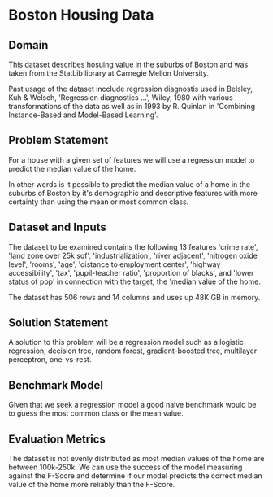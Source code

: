 # Boston Housing Data
## Domain
This dataset describes hosuing value in the suburbs of Boston and was taken from the StatLib library at Carnegie Mellon University.

Past usage of the dataset incclude regression diagnostis used in Belsley, Kuh & Welsch, 'Regression diagnostics ...', Wiley, 1980 with various transformations of the data as well as in 1993 by R. Quinlan in 'Combining Instance-Based and Model-Based Learning'.


## Problem Statement
For a house with a given set of features we will use a regression model to predict the median value of the home.

In other words is it possible to predict the median value of a home in the suburbs of Boston by it's demographic and descriptive features with more certainty than using the mean or most common class.

## Dataset and Inputs
The dataset to be examined contains the following 13 features 'crime rate', 'land zone over 25k sqf', 'industrialization', 'river adjacent', 'nitrogen oxide level', 'rooms', 'age', 'distance to employment center', 'highway accessibility', 'tax', 'pupil-teacher ratio', 'proportion of blacks', and 'lower status of pop' in connection with the target, the 'median value of the home.

The dataset has 506 rows and 14 columns and uses up 48K GB in memory.

## Solution Statement
A solution to this problem will be a regression model such as a logistic regression, decision tree, random forest, gradient-boosted tree, multilayer perceptron, one-vs-rest.

## Benchmark Model
Given that we seek a regression model a good naive benchmark would be to guess the most common class or the mean value.

## Evaluation Metrics
The dataset is not evenly distributed as most median values of the home are between 100k-250k. We can use the success of the model measuring against the F-Score and determine if our model predicts the correct median value of the home more reliably than the F-Score.